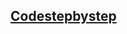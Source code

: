 ## [Codestepbystep](https://github.com/SyedT1/Practice-Problems/tree/main/Binary%20Search%20Tree/codestepbystep)
